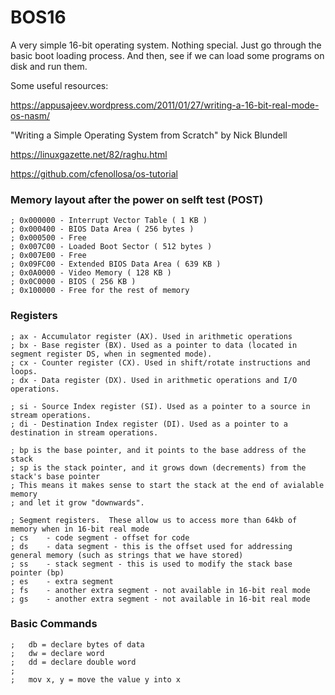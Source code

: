 # BOS16

A very simple 16-bit operating system.  Nothing special.
Just go through the basic boot loading process.  And then,
see if we can load some programs on disk and run them.

Some useful resources:

https://appusajeev.wordpress.com/2011/01/27/writing-a-16-bit-real-mode-os-nasm/

"Writing a Simple Operating System from Scratch" by Nick Blundell

https://linuxgazette.net/82/raghu.html

https://github.com/cfenollosa/os-tutorial









### Memory layout after the power on selft test (POST)
```
; 0x000000 - Interrupt Vector Table ( 1 KB )
; 0x000400 - BIOS Data Area ( 256 bytes )
; 0x000500 - Free
; 0x007C00 - Loaded Boot Sector ( 512 bytes )
; 0x007E00 - Free
; 0x09FC00 - Extended BIOS Data Area ( 639 KB )
; 0x0A0000 - Video Memory ( 128 KB )
; 0x0C0000 - BIOS ( 256 KB )
; 0x100000 - Free for the rest of memory
```

###   Registers
```
; ax - Accumulator register (AX). Used in arithmetic operations
; bx - Base register (BX). Used as a pointer to data (located in segment register DS, when in segmented mode).
; cx - Counter register (CX). Used in shift/rotate instructions and loops.
; dx - Data register (DX). Used in arithmetic operations and I/O operations.

; si - Source Index register (SI). Used as a pointer to a source in stream operations.
; di - Destination Index register (DI). Used as a pointer to a destination in stream operations.

; bp is the base pointer, and it points to the base address of the stack
; sp is the stack pointer, and it grows down (decrements) from the stack's base pointer
; This means it makes sense to start the stack at the end of avialable memory
; and let it grow "downwards".

; Segment registers.  These allow us to access more than 64kb of memory when in 16-bit real mode
; cs    - code segment - offset for code
; ds    - data segment - this is the offset used for addressing general memory (such as strings that we have stored)
; ss    - stack segment - this is used to modify the stack base pointer (bp)
; es    - extra segment
; fs    - another extra segment - not available in 16-bit real mode
; gs    - another extra segment - not available in 16-bit real mode
```

###   Basic Commands
```
;   db = declare bytes of data
;   dw = declare word
;   dd = declare double word
;
;   mov x, y = move the value y into x
```